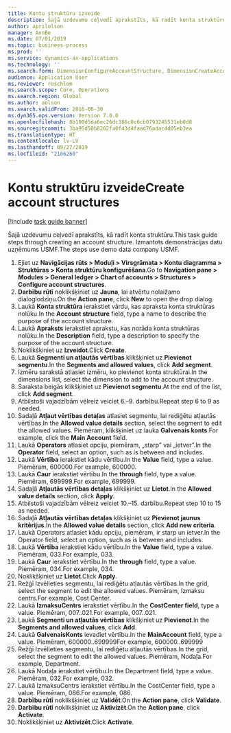 ```yaml
---
title: Kontu struktūru izveide
description: Šajā uzdevumu ceļvedī aprakstīts, kā radīt konta struktūru.
author: aprilolson
manager: AnnBe
ms.date: 07/01/2019
ms.topic: business-process
ms.prod: ''
ms.service: dynamics-ax-applications
ms.technology: ''
ms.search.form: DimensionConfigureAccountStructure, DimensionCreateAccountStructure, DimensionHierarchyAddLevel, DimensionHierarchyConstraintActivate
audience: Application User
ms.reviewer: roschlom
ms.search.scope: Core, Operations
ms.search.region: Global
ms.author: aolson
ms.search.validFrom: 2016-06-30
ms.dyn365.ops.version: Version 7.0.0
ms.openlocfilehash: 8b100d5da6ec26dc386c0c6cb0793245531eb0d8
ms.sourcegitcommit: 3ba95d50b8262fa0f43d4faad76adac4d05eb3ea
ms.translationtype: HT
ms.contentlocale: lv-LV
ms.lasthandoff: 09/27/2019
ms.locfileid: "2186260"
---
```

# <a name="create-account-structures"></a><span data-ttu-id="39b14-103">Kontu struktūru izveide</span><span class="sxs-lookup"><span data-stu-id="39b14-103">Create account structures</span></span>

[!include [task guide banner](../../includes/task-guide-banner.md)]

<span data-ttu-id="39b14-104">Šajā uzdevumu ceļvedī aprakstīts, kā radīt konta struktūru.</span><span class="sxs-lookup"><span data-stu-id="39b14-104">This task guide steps through creating an account structure.</span></span> <span data-ttu-id="39b14-105">Izmantots demonstrācijas datu uzņēmums USMF.</span><span class="sxs-lookup"><span data-stu-id="39b14-105">The steps use demo data company USMF.</span></span>

1. <span data-ttu-id="39b14-106">Ejiet uz **Navigācijas rūts > Moduļi > Virsgrāmata > Kontu diagramma > Struktūras > Konta struktūru konfigurēšana**.</span><span class="sxs-lookup"><span data-stu-id="39b14-106">Go to **Navigation pane > Modules > General ledger > Chart of accounts > Structures > Configure account structures**.</span></span>
2. <span data-ttu-id="39b14-107">**Darbību rūtī** noklikšķiniet uz **Jauna**, lai atvērtu nolaižamo dialoglodziņu.</span><span class="sxs-lookup"><span data-stu-id="39b14-107">On the **Action pane**, click **New** to open the drop dialog.</span></span>
3. <span data-ttu-id="39b14-108">Laukā **Konta struktūra** ierakstiet vārdu, kas apraksta konta struktūras nolūku.</span><span class="sxs-lookup"><span data-stu-id="39b14-108">In the **Account structure** field, type a name to describe the purpose of the account structure.</span></span>
4. <span data-ttu-id="39b14-109">Laukā **Apraksts** ierakstiet aprakstu, kas norāda konta struktūras nolūku.</span><span class="sxs-lookup"><span data-stu-id="39b14-109">In the **Description** field, type a description to specify the purpose of the account structure.</span></span>
5. <span data-ttu-id="39b14-110">Noklikšķiniet uz **Izveidot**.</span><span class="sxs-lookup"><span data-stu-id="39b14-110">Click **Create**.</span></span>
6. <span data-ttu-id="39b14-111">Lauk­ā **Segmenti un atļautās vērtības** klikšķiniet uz **Pievienot segmentu**.</span><span class="sxs-lookup"><span data-stu-id="39b14-111">In the **Segments and allowed values**, click **Add segment**.</span></span>
7. <span data-ttu-id="39b14-112">Izmēru sarakstā atlasiet izmēru, ko pievienot konta struktūrai.</span><span class="sxs-lookup"><span data-stu-id="39b14-112">In the dimensions list, select the dimension to add to the account structure.</span></span>
8. <span data-ttu-id="39b14-113">Saraksta beigās klikšķiniet uz **Pievienot segmentu**.</span><span class="sxs-lookup"><span data-stu-id="39b14-113">At the end of the list, click **Add segment**.</span></span>
9. <span data-ttu-id="39b14-114">Atbilstoši vajadzībām vēlreiz veiciet 6.–9. darbību.</span><span class="sxs-lookup"><span data-stu-id="39b14-114">Repeat step 6 to 9 as needed.</span></span>
10. <span data-ttu-id="39b14-115">Sadaļā **Atļaut vērtības detaļas** atlasiet segmentu, lai rediģētu atļautās vērtības.</span><span class="sxs-lookup"><span data-stu-id="39b14-115">In the **Allowed value details** section, select the segment to edit the allowed values.</span></span>
    <span data-ttu-id="39b14-116">Piemēram, klikšķiniet uz lauka **Galvenais konts**.</span><span class="sxs-lookup"><span data-stu-id="39b14-116">For example, click the **Main Account** field.</span></span>  
11. <span data-ttu-id="39b14-117">Laukā **Operators** atlasiet opciju, piemēram, „starp” vai „ietver”.</span><span class="sxs-lookup"><span data-stu-id="39b14-117">In the **Operator** field, select an option, such as is between and includes.</span></span>
12. <span data-ttu-id="39b14-118">Laukā **Vērtība** ierakstiet kādu vērtību.</span><span class="sxs-lookup"><span data-stu-id="39b14-118">In the **Value** field, type a value.</span></span> <span data-ttu-id="39b14-119">Piemēram, 600000.</span><span class="sxs-lookup"><span data-stu-id="39b14-119">For example, 600000.</span></span>  
13. <span data-ttu-id="39b14-120">Laukā **Caur** ierakstiet vērtību.</span><span class="sxs-lookup"><span data-stu-id="39b14-120">In the **through** field, type a value.</span></span> <span data-ttu-id="39b14-121">Piemēram, 699999.</span><span class="sxs-lookup"><span data-stu-id="39b14-121">For example, 699999.</span></span>  
14. <span data-ttu-id="39b14-122">Sadaļā **Atļautās vērtības detaļas** klikšķiniet uz **Lietot**.</span><span class="sxs-lookup"><span data-stu-id="39b14-122">In the **Allowed value details** section, click **Apply**.</span></span>
15. <span data-ttu-id="39b14-123">Atbilstoši vajadzībām vēlreiz veiciet 10.–15. darbību.</span><span class="sxs-lookup"><span data-stu-id="39b14-123">Repeat step 10 to 15 as needed.</span></span>  
16. <span data-ttu-id="39b14-124">Sadaļā **Atļautās vērtības detaļas** klikšķiniet uz **Pievienot jaunus kritērijus**.</span><span class="sxs-lookup"><span data-stu-id="39b14-124">In the **Allowed value details** section, click **Add new criteria**.</span></span>
17. <span data-ttu-id="39b14-125">Laukā Operators atlasiet kādu opciju, piemēram, ir starp un ietver.</span><span class="sxs-lookup"><span data-stu-id="39b14-125">In the Operator field, select an option, such as is between and includes.</span></span>
18. <span data-ttu-id="39b14-126">Laukā **Vērtība** ierakstiet kādu vērtību.</span><span class="sxs-lookup"><span data-stu-id="39b14-126">In the **Value** field, type a value.</span></span> <span data-ttu-id="39b14-127">Piemēram, 033.</span><span class="sxs-lookup"><span data-stu-id="39b14-127">For example, 033.</span></span>  
19. <span data-ttu-id="39b14-128">Laukā **Caur** ierakstiet vērtību.</span><span class="sxs-lookup"><span data-stu-id="39b14-128">In the **through** field, type a value.</span></span> <span data-ttu-id="39b14-129">Piemēram, 034.</span><span class="sxs-lookup"><span data-stu-id="39b14-129">For example, 034.</span></span>  
20. <span data-ttu-id="39b14-130">Noklikšķiniet uz **Lietot**.</span><span class="sxs-lookup"><span data-stu-id="39b14-130">Click **Apply**.</span></span>
21. <span data-ttu-id="39b14-131">Režģī Izvēlieties segmentu, lai rediģētu atļautās vērtības.</span><span class="sxs-lookup"><span data-stu-id="39b14-131">In the grid, select the segment to edit the allowed values.</span></span> <span data-ttu-id="39b14-132">Piemēram, Izmaksu centrs.</span><span class="sxs-lookup"><span data-stu-id="39b14-132">For example, Cost Center.</span></span>  
22. <span data-ttu-id="39b14-133">Laukā **IzmaksuCentrs** ierakstiet vērtību.</span><span class="sxs-lookup"><span data-stu-id="39b14-133">In the **CostCenter field**, type a value.</span></span> <span data-ttu-id="39b14-134">Piemēram, 007..021.</span><span class="sxs-lookup"><span data-stu-id="39b14-134">For example, 007..021.</span></span>  
23. <span data-ttu-id="39b14-135">Lauk­ā **Segmenti un atļautās vērtības** klikšķiniet uz **Pievienot**.</span><span class="sxs-lookup"><span data-stu-id="39b14-135">In the **Segments and allowed values**, click **Add**.</span></span>
24. <span data-ttu-id="39b14-136">Laukā **GalvenaisKonts** ievadiet vērtību.</span><span class="sxs-lookup"><span data-stu-id="39b14-136">In the **MainAccount** field, type a value.</span></span> <span data-ttu-id="39b14-137">Piemēram, 600000..699999</span><span class="sxs-lookup"><span data-stu-id="39b14-137">For example, 600000..699999</span></span>  
25. <span data-ttu-id="39b14-138">Režģī Izvēlieties segmentu, lai rediģētu atļautās vērtības.</span><span class="sxs-lookup"><span data-stu-id="39b14-138">In the grid, select the segment to edit the allowed values.</span></span> <span data-ttu-id="39b14-139">Piemēram, Nodaļa.</span><span class="sxs-lookup"><span data-stu-id="39b14-139">For example, Department.</span></span>  
26. <span data-ttu-id="39b14-140">Laukā Nodaļa ierakstiet vērtību.</span><span class="sxs-lookup"><span data-stu-id="39b14-140">In the Department field, type a value.</span></span> <span data-ttu-id="39b14-141">Piemēram, 032.</span><span class="sxs-lookup"><span data-stu-id="39b14-141">For example, 032.</span></span>  
27. <span data-ttu-id="39b14-142">Laukā IzmaksuCentrs ierakstiet vērtību.</span><span class="sxs-lookup"><span data-stu-id="39b14-142">In the CostCenter field, type a value.</span></span> <span data-ttu-id="39b14-143">Piemēram, 086.</span><span class="sxs-lookup"><span data-stu-id="39b14-143">For example, 086.</span></span>  
28. <span data-ttu-id="39b14-144">**Darbību rūtī** noklikšķiniet uz **Validēt**.</span><span class="sxs-lookup"><span data-stu-id="39b14-144">On the **Action pane**, click **Validate**.</span></span>
29. <span data-ttu-id="39b14-145">**Darbību rūtī** noklikšķiniet uz **Aktivizēt**.</span><span class="sxs-lookup"><span data-stu-id="39b14-145">On the **Action pane**, click **Activate**.</span></span>
30. <span data-ttu-id="39b14-146">Noklikšķiniet uz **Aktivizēt**.</span><span class="sxs-lookup"><span data-stu-id="39b14-146">Click **Activate**.</span></span>

